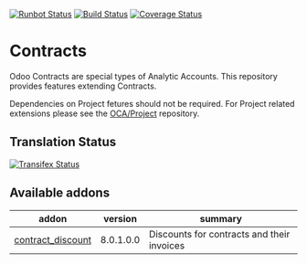 [![Runbot Status](https://runbot.odoo-community.org/runbot/badge/flat/110/8.0.svg)](https://runbot.odoo-community.org/runbot/repo/github-com-oca-contract-110)
[![Build Status](https://travis-ci.org/OCA/contract.svg?branch=8.0)](https://travis-ci.org/OCA/contract)
[![Coverage Status](https://coveralls.io/repos/OCA/contract/badge.svg?branch=8.0)](https://coveralls.io/r/OCA/contract?branch=8.0)

# Contracts

Odoo Contracts are special types of Analytic Accounts.
This repository provides features extending Contracts.

Dependencies on Project fetures should not be required.
For Project related extensions please see the
[OCA/Project](https://github.com/OCA/project) repository.


## Translation Status
[![Transifex Status](https://www.transifex.com/projects/p/OCA-$contract-8-0/chart/image_png)](https://www.transifex.com/projects/p/$OCA-contract-8-0)

[//]: # (addons)
Available addons
----------------
addon | version | summary
--- | --- | ---
[contract_discount](contract_discount/) | 8.0.1.0.0 | Discounts for contracts and their invoices

[//]: # (end addons)
